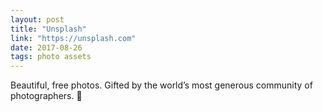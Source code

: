 ```yaml
---
layout: post
title: "Unsplash"
link: "https://unsplash.com"
date: 2017-08-26
tags: photo assets
---
```


Beautiful, free photos.
Gifted by the world’s most generous community of photographers. 🎁